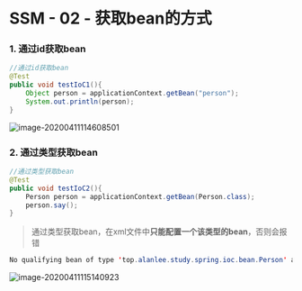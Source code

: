 # SSM - 02 - 获取bean的方式

### 1. 通过id获取bean

```java
//通过id获取bean
@Test
public void testIoC1(){
    Object person = applicationContext.getBean("person");
    System.out.println(person);
}
```

![image-20200411114608501](E:/%E6%88%91%E7%9A%84%E5%9D%9A%E6%9E%9C%E4%BA%91/OneDrive/%E5%AD%A6%E4%B9%A0/%E7%AC%94%E8%AE%B0/%E5%9B%BE%E7%89%87/note_images/image-20200411114608501.png)



### 2. 通过类型获取bean

```java
//通过类型获取bean
@Test
public void testIoC2(){
    Person person = applicationContext.getBean(Person.class);
    person.say();
}
```

> 通过类型获取bean，在xml文件中**只能配置一个该类型的bean**，否则会报错

```java
No qualifying bean of type 'top.alanlee.study.spring.ioc.bean.Person' available: expected single matching bean but found 2: person,person1
```

![image-20200411115140923](E:/%E6%88%91%E7%9A%84%E5%9D%9A%E6%9E%9C%E4%BA%91/OneDrive/%E5%AD%A6%E4%B9%A0/%E7%AC%94%E8%AE%B0/%E5%9B%BE%E7%89%87/note_images/image-20200411115140923.png)